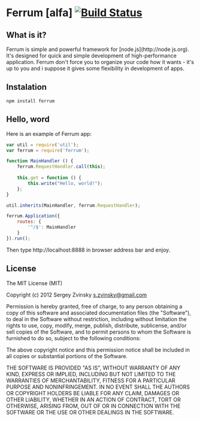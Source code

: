 Ferrum [alfa] [![Build Status](https://travis-ci.org/sergez/ferrum.png?branch=master)](ferrum)
=========

What is it?
-----------

Ferrum is simple and powerful framework for [node.js](http://node js.org). It's designed for quick and simple development of high-performance application. Ferrum don't force you to organize your code how it wants - it's up to you and i suppose it gives some flexibility in development of apps.

Instalation
-----------

`npm install ferrum`

Hello, word
-----------
Here is an example of Ferrum app:

```js
var util = require('util');
var ferrum = require('ferrum');

function MainHandler () {
    ferrum.RequestHandler.call(this);
    
    this.get = function () {
        this.write("Hello, world!");
    };
}

util.inherits(MainHandler, ferrum.RequestHandler);

ferrum.Application({
    routes: {
        '^/$': MainHandler
    }
}).run();
```

Then type http://localhost:8888  in browser address bar and enjoy.


License
-------

The MIT License (MIT)

Copyright (c) 2012 Sergey Zvinsky s.zvinsky@gmail.com

Permission is hereby granted, free of charge, to any person obtaining a copy of this software and associated
documentation files (the "Software"), to deal in the Software without restriction, including without limitation
the rights to use, copy, modify, merge, publish, distribute, sublicense, and/or sell copies of the Software,
and to permit persons to whom the Software is furnished to do so, subject to the following conditions:

The above copyright notice and this permission notice shall be included in all copies or substantial portions of the
Software.

THE SOFTWARE IS PROVIDED "AS IS", WITHOUT WARRANTY OF ANY KIND, EXPRESS OR IMPLIED, INCLUDING BUT NOT LIMITED
TO THE WARRANTIES OF MERCHANTABILITY, FITNESS FOR A PARTICULAR PURPOSE AND NONINFRINGEMENT. IN NO EVENT SHALL
THE AUTHORS OR COPYRIGHT HOLDERS BE LIABLE FOR ANY CLAIM, DAMAGES OR OTHER LIABILITY, WHETHER IN AN ACTION OF CONTRACT,
 TORT OR OTHERWISE, ARISING FROM, OUT OF OR IN CONNECTION WITH THE SOFTWARE OR THE USE OR OTHER DEALINGS IN THE SOFTWARE.